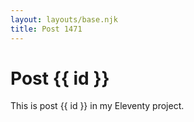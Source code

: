 ```yaml
---
layout: layouts/base.njk
title: Post 1471
---
```


# Post {{ id }}

This is post {{ id }} in my Eleventy project.
